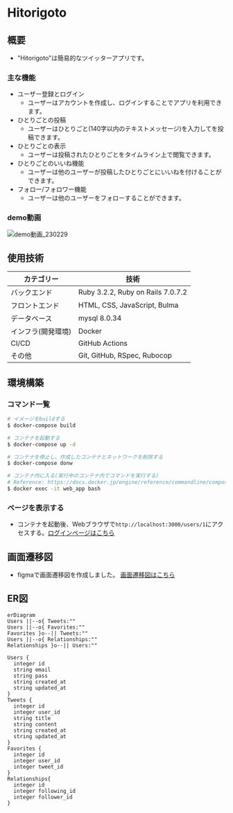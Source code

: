 # Hitorigoto

## 概要
- "Hitorigoto"は簡易的なツイッターアプリです。

### 主な機能
- ユーザー登録とログイン
	- ユーザーはアカウントを作成し、ログインすることでアプリを利用できます。
- ひとりごとの投稿
	- ユーザーはひとりごと(140字以内のテキストメッセージ)を入力してを投稿できます。
- ひとりごとの表示
	- ユーザーは投稿されたひとりごとをタイムライン上で閲覧できます。
- ひとりごとのいいね機能
	- ユーザーは他のユーザーが投稿したひとりごとにいいねを付けることができます。
- フォロー/フォロワー機能
	- ユーザーは他のユーザーをフォローすることができます。

### demo動画
![demo動画_230229](https://github.com/ok-os-job-change-team/kaito-twitter-clone-bootcamp/assets/90958196/6468e15b-1e46-4961-a419-f4ea7e8778c1)

## 使用技術
| カテゴリー | 技術 |
|----------|----------|
| バックエンド  | Ruby 3.2.2, Ruby on Rails 7.0.7.2 |
| フロントエンド  | HTML, CSS,  JavaScript, Bulma |
| データベース  | mysql 8.0.34 |
| インフラ(開発環境)  | Docker |
| CI/CD  | GitHub Actions |
| その他  | Git, GitHub, RSpec, Rubocop |

## 環境構築
### コマンド一覧
```bash
# イメージをbuildする
$ docker-compose build

# コンテナを起動する
$ docker-compose up -d

# コンテナを停止し、作成したコンテナとネットワークを削除する
$ docker-compose donw

# コンテナ内に入る(実行中のコンテナ内でコマンドを実行する)
# Reference: https://docs.docker.jp/engine/reference/commandline/compose_exec.html
$ docker exec -it web_app bash
```
### ページを表示する
- コンテナを起動後、Webブラウザで`http://localhost:3000/users/1`にアクセスする。[ログインページはこちら](http://localhost:3000/login)

## 画面遷移図
- figmaで画面遷移図を作成しました。
[画面遷移図はこちら](https://www.figma.com/file/hd6yLAUfRUJvzbM5cvUcdr/Tubuyaki?type=design&node-id=0-1&mode=design&t=NX5r90lopdH1wt2k-0)

## ER図
```mermaid
erDiagram
Users ||--o{ Tweets:""
Users ||--o{ Favorites:"" 
Favorites }o--|| Tweets:""
Users ||--o{ Relationships:""
Relationships }o--|| Users:""

Users {
  integer id
  string email
  string pass
  string created_at
  string updated_at
}
Tweets {
  integer id
  integer user_id
  string title
  string content
  string created_at
  string updated_at
}
Favorites {
  integer id
  integer user_id
  integer tweet_id
}
Relationships{
  integer id
  integer following_id
  integer follower_id
}
```
